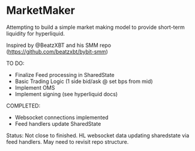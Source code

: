 # MarketMaker

Attempting to build a simple market making model to provide short-term liquidity for hyperliquid.

Inspired by @BeatzXBT and his SMM repo (https://github.com/beatzxbt/bybit-smm)

TO DO:
- Finalize Feed processing in SharedState
- Basic Trading Logic (1 side bid/ask @ set bps from mid)
- Implement OMS
- Implement signing (see hyperliquid docs)
  
COMPLETED:
- Websocket connections implemented
- Feed handlers update SharedState

Status:
Not close to finished. HL websocket data updating sharedstate via feed handlers. May need to revisit repo structure.

